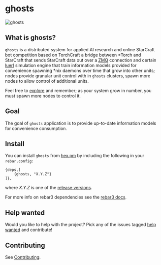 # ghosts
![ghosts](https://unixtitan.net/images/cherries-clipart-pacman-6.png)
## What is ghosts?

`ghosts` is a distributed system for applied AI research and online StarCraft bot competition based on TorchCraft a bridge between *Torch and StarCraft that sends StarCraft data out over a [ZMQ](http://zeromq.org) connection and certain [luerl](https://luerl.org) simulation engine that train information models provided for convenience spawning *nix daemons over time that grow into other units; nodes provide granular unit control with in `ghosts` clusters, spawn more nodes to allow control of additional units.

Feel free to [explore](https://github.com/spacebeam) and remember; as your system grow in number, you must spawn more nodes to control it.

## Goal 
The goal of `ghosts` application is to provide up-to-date information models for convenience consumption.

## Install

You can install `ghosts` from [hex.pm](https://hex.pm/packages/ghosts) by including the following in your `rebar.config`:

```
{deps,[
	{ghosts, "X.Y.Z"}
]}.
```
where _X.Y.Z_ is one of the [release versions](https://github.com/spacebeam/ghosts/releases).

For more info on rebar3 dependencies see the [rebar3 docs](http://www.rebar3.org/docs/dependencies).

## Help wanted

Would you like to help with the project? Pick any of the issues tagged [help wanted](https://github.com/spacebeam/ghosts/labels/help%20wanted) and contribute!

## Contributing

See  [Contributing](CONTRIBUTING.md).
